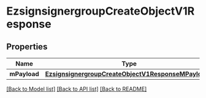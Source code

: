 # EzsignsignergroupCreateObjectV1Response

## Properties
Name | Type | Description | Notes
------------ | ------------- | ------------- | -------------
**mPayload** | [**EzsignsignergroupCreateObjectV1ResponseMPayload***](EzsignsignergroupCreateObjectV1ResponseMPayload.md) |  | 

[[Back to Model list]](../README.md#documentation-for-models) [[Back to API list]](../README.md#documentation-for-api-endpoints) [[Back to README]](../README.md)


